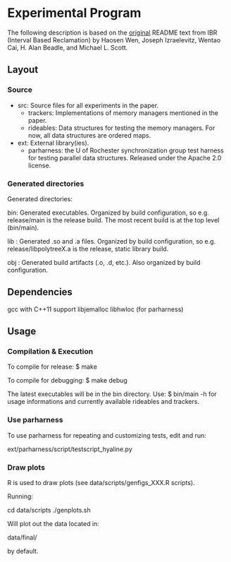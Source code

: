 # Experimental Program

The following description is based on the [original](https://github.com/roghnin/Interval-Based-Reclamation) README text from IBR
(Interval Based Reclamation) by Haosen Wen, Joseph Izraelevitz,
Wentao Cai, H. Alan Beadle, and Michael L. Scott.

## Layout

### Source

* src: Source files for all experiments in the paper.
	* trackers: Implementations of memory managers mentioned in the paper.
	* rideables: Data structures for testing the memory managers. For now, all data structures are ordered maps.
* ext: External library(ies).
	* parharness: the U of Rochester synchronization group test harness	for testing parallel data structures.  Released under the Apache 2.0 license.

### Generated directories

Generated directories:

bin: Generated executables.  Organized by build configuration,
	so e.g. release/main is the release build. The most recent
	build is at the top level (bin/main).

lib : Generated .so and .a files.  Organized by build configuration,
	so e.g. release/libpolytreeX.a is the release, static library build.

obj : Generated build artifacts (.o, .d, etc.).  Also organized by build
	configuration.



## Dependencies

gcc with C++11 support
libjemalloc
libhwloc (for parharness)



## Usage

### Compilation & Execution

To compile for release:
$ make

To compile for debugging:
$ make debug

The latest executables will be in the bin directory. Use:
$ bin/main -h
for usage informations and currently available rideables and trackers.

### Use parharness

To use parharness for repeating and customizing tests, edit and run:

ext/parharness/script/testscript\_hyaline.py

### Draw plots

R is used to draw plots (see data/scripts/genfigs\_XXX.R scripts).

Running:

cd data/scripts
./genplots.sh

Will plot out the data located in:

data/final/

by default.
